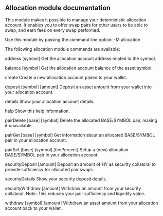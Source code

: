 
Allocation module documentation
-------------------------------

This module makes it possible to manage your deterministic allocation account.
It enables you to offer swap pairs for other users to be able to swap, and
earn fees on every swap performed.


 Use this module by passing the command line option:
  -M allocation <command>


The following allocation module commands are available:

 address [symbol]   Get the allocation account address related to the 
                    symbol.

 balance [symbol]   Get the allocation account balance of the asset symbol.

 create             Create a new allocation account paired to your wallet.

 deposit [symbol] [amount]   Deposit an asset amount from your wallet into
                             your allocation account.

 details            Show your allocation account details.

 help               Show this help information.

 pairDelete [base] [symbol]  Delete the allocated BASE/SYMBOL pair, making
                             it unavailable.

 pairGet [base] [symbol]     Get information about an allocated BASE/SYMBOL
                             pair in your allocation account.

 pairSet [base] [symbol] [feePercent]   Setup a (new) allocation BASE/SYMBOL
                                        pair in your allocation account.

 securityDeposit [amount]    Deposit an amount of HY as security collatoral
                             to provide sufficiency for allocated pair swaps.

 securityDetails    Show your security deposit details.

 securityWithdraw [amount]   Withdraw an amount from your security collatoral.
                             Note: This reduces your pair sufficiency and
                             liquidity value.

 withdraw [symbol] [amount]  Withdraw an asset amount from your allocation
                             account back to your wallet.
